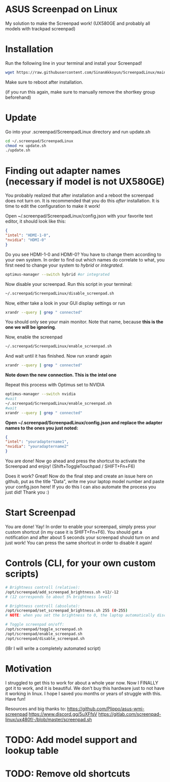 # ASUS Screenpad on Linux
My solution to make the Screenpad work! (UX580GE and probably all models with trackpad screenpad)

# Installation

Run the following line in your terminal and install your Screenpad!
```bash
wget https://raw.githubusercontent.com/SinanAkkoyun/ScreenpadLinux/main/installer.sh && chmod +x installer.sh && ./installer.sh
```
Make sure to reboot after installation.

(if you run this again, make sure to manually remove the shortkey group beforehand)

# Update

Go into your .screenpad/ScreenpadLinux directory and run update.sh
```bash
cd ~/.screenpad/ScreenpadLinux
chmod +x update.sh
./update.sh
```

# Finding out adapter names (necessary if model is not UX580GE)
You probably realized that after installation and a reboot the screenpad does not turn on.
It is recommended that you do this *after* installation.
It is time to edit the configuration to make it work!

Open ~/.screenpad/ScreenpadLinux/config.json with your favorite text editor, it should look like this:
```json
{
"intel": "HDMI-1-0",
"nvidia": "HDMI-0"
}
```

Do you see HDMI-1-0 and HDMI-0? You have to change them according to your own system.
In order to find out which names do correlate to what, you first need to change your system to *hybrid* or *integrated*.
```bash
optimus-manager --switch hybrid #or integrated
```
Now disable your screenpad. Run this script in your terminal:
```bash
~/.screenpad/ScreenpadLinux/disable_screenpad.sh
```

Now, either take a look in your GUI display settings or run
```bash
xrandr --query | grep " connected"
```
You should only see your main monitor. Note that name, because **this is the one we will be ignoring**.

Now, enable the screenpad
```bash
~/.screenpad/ScreenpadLinux/enable_screenpad.sh
```
And wait until it has finished. Now run xrandr again
```bash
xrandr --query | grep " connected"
```
**Note down the new connection. This is the intel one**

Repeat this process with Optimus set to NVIDIA
```bash
optimus-manager --switch nvidia
#wait
~/.screenpad/ScreenpadLinux/enable_screenpad.sh
#wait
xrandr --query | grep " connected"
```

**Open ~/.screenpad/ScreenpadLinux/config.json and replace the adapter names to the ones you just noted:**
```json
{
"intel": "youradaptername1",
"nvidia": "youradaptername2"
}
```

You are done! Now go ahead and press the shortcut to activate the Screenpad and enjoy! (Shift+ToggleTouchpad / SHIFT+Fn+F6)

Does it work? Great! Now do the final step and create an issue here on github, put as the title "Data", write me your laptop model number and paste your config.json here! If you do this I can also automate the process you just did! Thank you :)

# Start Screenpad

You are done! Yay! In order to enable your screenpad, simply press your custom shortcut (in my case it is SHIFT+Fn+F6).
You should get a notification and after about 5 seconds your screenpad should turn on and just work!
You can press the same shortcut in order to disable it again!

# Controls (CLI, for your own custom scripts)

```bash
# Brightness controll (relative):
/opt/screenpad/add_screenpad_brightness.sh +12/-12
# (12 corresponds to about 5% brightness level)

# Brightness controll (absolute):
/opt/screenpad/set_screenpad_brightness.sh 255 (0-255)
# NOTE: when you set the brightness to 0, the laptop automatically disconnects the screenpad.

# Toggle screenpad on/off:
/opt/screenpad/toggle_screenpad.sh
/opt/screenpad/enable_screenpad.sh
/opt/screenpad/disable_screenpad.sh
```

(l8r I will write a completely automated script)


# Motivation

I struggled to get this to work for about a whole year now. Now I FINALLY got it to work, and it is beautiful.
We don't buy this hardware just to not have it working in linux.
I hope I saved you months or years of struggle with this. Have fun!

Resources and big thanks to:
https://github.com/Plippo/asus-wmi-screenpad
https://www.discord.gg/5uXFfsV
https://gitlab.com/screenpad-linux/ux480f/-/blob/master/screenpad.sh


# TODO: Add model support and lookup table
# TODO: Remove old shortcuts
